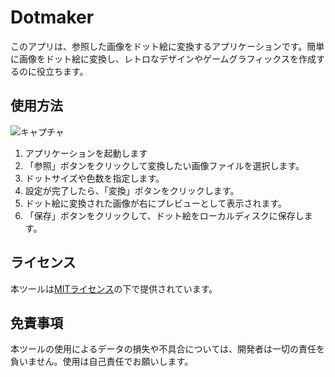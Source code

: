 # Dotmaker

このアプリは、参照した画像をドット絵に変換するアプリケーションです。簡単に画像をドット絵に変換し、レトロなデザインやゲームグラフィックスを作成するのに役立ちます。

##  使用方法
![キャプチャ](https://github.com/user-attachments/assets/f69227b4-f68f-47ea-a413-7db32d302bea)
1. アプリケーションを起動します
2. 「参照」ボタンをクリックして変換したい画像ファイルを選択します。
3. ドットサイズや色数を指定します。
4. 設定が完了したら、「変換」ボタンをクリックします。
5. ドット絵に変換された画像が右にプレビューとして表示されます。
6. 「保存」ボタンをクリックして、ドット絵をローカルディスクに保存します。

## ライセンス

本ツールは[MITライセンス](https://opensource.org/licenses/MIT)の下で提供されています。

## 免責事項

本ツールの使用によるデータの損失や不具合については、開発者は一切の責任を負いません。使用は自己責任でお願いします。

